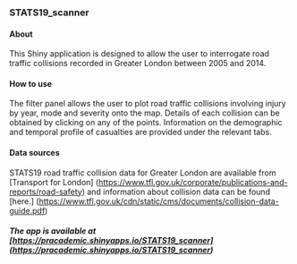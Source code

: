### STATS19_scanner

#### About
This Shiny application is designed to allow the user to interrogate road traffic collisions recorded in Greater London between 2005 and 2014.

#### How to use
The filter panel allows the user to plot road traffic collisions involving injury by year, mode and severity onto the map. Details of each collision can be obtained by clicking on any of the points. Information on the demographic and temporal profile of casualties are provided under the relevant tabs.

#### Data sources
STATS19 road traffic collision data for Greater London are available from [Transport for London]
(https://www.tfl.gov.uk/corporate/publications-and-reports/road-safety) and information about collision data can be found [here.] (https://www.tfl.gov.uk/cdn/static/cms/documents/collision-data-guide.pdf)



##### The app is available at [https://pracademic.shinyapps.io/STATS19_scanner] (https://pracademic.shinyapps.io/STATS19_scanner)
